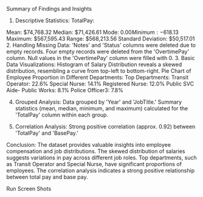  Summary of Findings and Insights

1. Descriptive Statistics:
TotalPay:

Mean: $74,768.32
    Median: $71,426.61
Mode: $0.00
    Minimum: -$618.13
Maximum: $567,595.43
    Range: $568,213.56
Standard Deviation: $50,517.01
2. Handling Missing Data:
'Notes' and 'Status' columns were deleted due to empty records.
Four empty records were deleted from the 'OvertimePay' column.
Null values in the 'OvertimePay' column were filled with 0.
3. Basic Data Visualizations:
Histogram of Salary Distribution reveals a skewed distribution, resembling a curve from top-left to bottom-right. Pie Chart of Employee Proportion in Different Departments: Top Departments: Transit Operator: 22.6% Special Nurse: 14.1% Registered Nurse: 12.0% Public SVC Aide- Public Works: 8.1% Police Officer3: 7.8%

4. Grouped Analysis:
Data grouped by 'Year' and 'JobTitle.' Summary statistics (mean, median, minimum, and maximum) calculated for the 'TotalPay' column within each group.

5. Correlation Analysis:
Strong positive correlation (approx. 0.92) between 'TotalPay' and 'BasePay.'

Conclusion:
The dataset provides valuable insights into employee compensation and job distributions. The skewed distribution of salaries suggests variations in pay across different job roles. Top departments, such as Transit Operator and Special Nurse, have significant proportions of employees. The correlation analysis indicates a strong positive relationship between total pay and base pay.

Run Screen Shots
